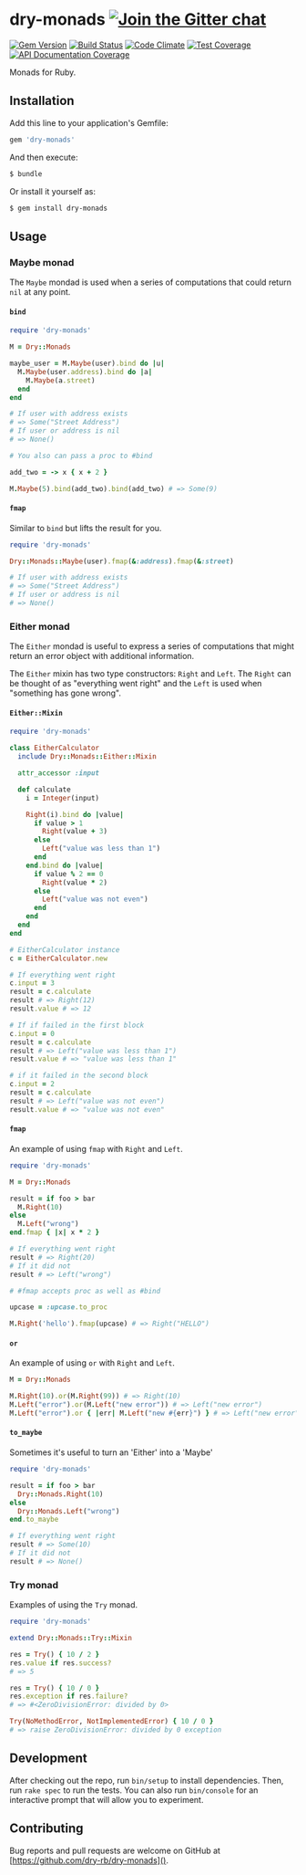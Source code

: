 [gitter]: https://gitter.im/dry-rb/chat
[gem]: https://rubygems.org/gems/dry-monads
[travis]: https://travis-ci.org/dry-rb/dry-monads
[code_climate]: https://codeclimate.com/github/dry-rb/dry-monads
[inch]: http://inch-ci.org/github/dry-rb/dry-monads

# dry-monads [![Join the Gitter chat](https://badges.gitter.im/Join%20Chat.svg)][gitter]

[![Gem Version](https://img.shields.io/gem/v/dry-monads.svg)][gem]
[![Build Status](https://img.shields.io/travis/dry-rb/dry-monads.svg)][travis]
[![Code Climate](https://img.shields.io/codeclimate/github/dry-rb/dry-monads.svg)][code_climate]
[![Test Coverage](https://img.shields.io/codeclimate/coverage/github/dry-rb/dry-monads.svg)][code_climate]
[![API Documentation Coverage](http://inch-ci.org/github/dry-rb/dry-monads.svg)][inch]

Monads for Ruby.

## Installation

Add this line to your application's Gemfile:

```ruby
gem 'dry-monads'
```

And then execute:

```sh
$ bundle
```

Or install it yourself as:

```sh
$ gem install dry-monads
```

## Usage

### Maybe monad

The `Maybe` mondad is used when a series of computations that could return `nil`
at any point.

#### `bind`

```ruby
require 'dry-monads'

M = Dry::Monads

maybe_user = M.Maybe(user).bind do |u|
  M.Maybe(user.address).bind do |a|
    M.Maybe(a.street)
  end
end

# If user with address exists
# => Some("Street Address")
# If user or address is nil
# => None()

# You also can pass a proc to #bind

add_two = -> x { x + 2 }

M.Maybe(5).bind(add_two).bind(add_two) # => Some(9)

```

#### `fmap`

Similar to `bind` but lifts the result for you.

```ruby
require 'dry-monads'

Dry::Monads::Maybe(user).fmap(&:address).fmap(&:street)

# If user with address exists
# => Some("Street Address")
# If user or address is nil
# => None()
```

### Either monad

The `Either` mondad is useful to express a series of computations that might
return an error object with additional information.

The `Either` mixin has two type constructors: `Right` and `Left`. The `Right`
can be thought of as "everything went right" and the `Left` is used when
"something has gone wrong".

#### `Either::Mixin`

```ruby
require 'dry-monads'

class EitherCalculator
  include Dry::Monads::Either::Mixin

  attr_accessor :input

  def calculate
    i = Integer(input)

    Right(i).bind do |value|
      if value > 1
        Right(value + 3)
      else
        Left("value was less than 1")
      end
    end.bind do |value|
      if value % 2 == 0
        Right(value * 2)
      else
        Left("value was not even")
      end
    end
  end
end

# EitherCalculator instance
c = EitherCalculator.new

# If everything went right
c.input = 3
result = c.calculate
result # => Right(12)
result.value # => 12

# If if failed in the first block
c.input = 0
result = c.calculate
result # => Left("value was less than 1")
result.value # => "value was less than 1"

# if it failed in the second block
c.input = 2
result = c.calculate
result # => Left("value was not even")
result.value # => "value was not even"
```

#### `fmap`

An example of using `fmap` with `Right` and `Left`.

```ruby
require 'dry-monads'

M = Dry::Monads

result = if foo > bar
  M.Right(10)
else
  M.Left("wrong")
end.fmap { |x| x * 2 }

# If everything went right
result # => Right(20)
# If it did not
result # => Left("wrong")

# #fmap accepts proc as well as #bind

upcase = :upcase.to_proc

M.Right('hello').fmap(upcase) # => Right("HELLO")
```

#### `or`

An example of using `or` with `Right` and `Left`.

```ruby
M = Dry::Monads

M.Right(10).or(M.Right(99)) # => Right(10)
M.Left("error").or(M.Left("new error")) # => Left("new error")
M.Left("error").or { |err| M.Left("new #{err}") } # => Left("new error")
```

#### `to_maybe`

Sometimes it's useful to turn an 'Either' into a 'Maybe'

```ruby
require 'dry-monads'

result = if foo > bar
  Dry::Monads.Right(10)
else
  Dry::Monads.Left("wrong")
end.to_maybe

# If everything went right
result # => Some(10)
# If it did not
result # => None()
```

### Try monad

Examples of using the `Try` monad.

```ruby
require 'dry-monads'

extend Dry::Monads::Try::Mixin

res = Try() { 10 / 2 }
res.value if res.success?
# => 5

res = Try() { 10 / 0 }
res.exception if res.failure?
# => #<ZeroDivisionError: divided by 0>

Try(NoMethodError, NotImplementedError) { 10 / 0 }
# => raise ZeroDivisionError: divided by 0 exception
```

## Development

After checking out the repo, run `bin/setup` to install dependencies. Then, run
`rake spec` to run the tests. You can also run `bin/console` for an interactive
prompt that will allow you to experiment.

## Contributing

Bug reports and pull requests are welcome on GitHub at [https://github.com/dry-rb/dry-monads]().
